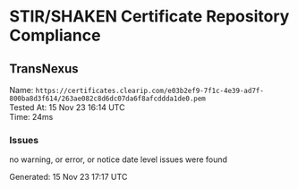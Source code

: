 # STIR/SHAKEN Certificate Repository Compliance

## TransNexus

Name: `https://certificates.clearip.com/e03b2ef9-7f1c-4e39-ad7f-800ba8d3f614/263ae082c8d6dc07da6f8afcddda1de0.pem`\
Tested At: 15 Nov 23 16:14 UTC\
Time: 24ms

### Issues

no warning, or error, or notice date level issues were found

Generated: 15 Nov 23 17:17 UTC